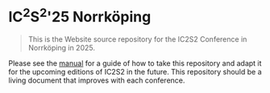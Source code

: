 # IC<sup>2</sup>S<sup>2</sup>'25 Norrköping

> This is the Website source repository for the IC2S2 Conference in Norrköping
> in 2025.

Please see the [manual](./MANUAL.md) for a guide of how to take this repository
and adapt it for the upcoming editions of IC2S2 in the future. This repository
should be a living document that improves with each conference.
